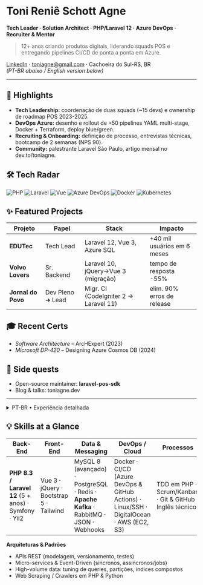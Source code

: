 # Toni Reniê Schott Agne

**Tech Leader · Solution Architect · PHP/Laravel 12 · Azure DevOps · Recruiter & Mentor**

> 12+ anos criando produtos digitais, liderando squads POS e entregando pipelines CI/CD de ponta a ponta em Azure.

[LinkedIn](https://linkedin.com/in/toniagne) · toniagne@gmail.com · Cachoeira do Sul-RS, BR  
*(PT-BR abaixo / English version below)*

---

## 🚀 Highlights
- **Tech Leadership:** coordenação de duas squads (~15 devs) e ownership de roadmap POS 2023-2025.
- **DevOps Azure:** desenho e rollout de >50 pipelines YAML multi-stage, Docker + Terraform, deploy blue/green.
- **Recruiting & Onboarding:** definição de processo, entrevistas técnicas, bootcamp de 2 semanas (NPS 90).
- **Community:** palestrante Laravel São Paulo, artigo mensal no dev.to/toniagne.

## 🛠️ Tech Radar
![PHP](https://img.shields.io/badge/PHP-8.3-blue)
![Laravel](https://img.shields.io/badge/Laravel-12-red)
![Vue](https://img.shields.io/badge/Vue-3-brightgreen)
![Azure DevOps](https://img.shields.io/badge/Azure_DevOps-YAML-blueviolet)
![Docker](https://img.shields.io/badge/Docker-🐳-lightblue)
![Kubernetes](https://img.shields.io/badge/K8s-1.30-326ce5)

## ✨ Featured Projects
| Projeto | Papel | Stack | Impacto |
|---------|-------|-------|---------|
| **EDUTec** | Tech Lead | Laravel 12, Vue 3, Azure SQL | +40 mil usuários em 6 meses |
| **Volvo Lovers** | Sr. Backend | Laravel 10, jQuery→Vue 3 (migração) | tempo de resposta -55% |
| **Jornal do Povo** | Dev Pleno ➜ Lead | Migr. CI (CodeIgniter 2 → Laravel 11) | elim. 90% erros de release |

## 🎓 Recent Certs
- *Software Architecture* – ArcHExpert (2023)
- *Microsoft DP-420* – Designing Azure Cosmos DB (2024)

## 🌱 Side quests
- Open-source maintainer: **laravel-pos-sdk**
- Blog & talks: toniagne.dev

---

<details><summary>PT-BR • Experiência detalhada</summary>

*(conteúdo completo, inclusive projetos passados, cursos, literatura…)*  

</details>

## 💡 Skills at a Glance  

| Back-End | Front-End | Data & Messaging | DevOps / Cloud | Processos |
|----------|-----------|------------------|----------------|-----------|
| **PHP 8.3 / Laravel 12** (5 + anos) · Symfony · Yii2 | Vue 3 · jQuery · Bootstrap 5 · Tailwind | MySQL 8 (avançado) · PostgreSQL · Redis · **Apache Kafka** · RabbitMQ · JSON · Webhooks | Docker · CI/CD (Azure DevOps & GitHub Actions) · Linux/SSH · DigitalOcean · AWS (EC2, S3) | TDD em PHP · Scrum/Kanban · Git & GitHub · Inglês técnico |

**Arquiteturas & Padrões**  
- APIs REST (modelagem, versionamento, testes)  
- Micro-services & Event-Driven (síncronos, assíncronos/jobs)  
- High-volume data: tuning de queries, partições, índices compostos  
- Web Scraping / Crawlers em PHP & Python  

